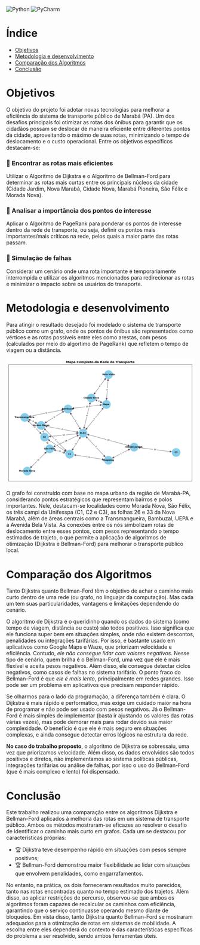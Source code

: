 ![Python](https://img.shields.io/badge/python-3670A0?style=for-the-badge&logo=python&logoColor=ffdd54)
![PyCharm](https://img.shields.io/badge/pycharm-143?style=for-the-badge&logo=pycharm&logoColor=black&color=black&labelColor=green)

# Índice
- [Objetivos](#objetivos)
- [Metodologia e desenvolvimento](#metodologia-e-desenvolvimento)
- [Comparação dos Algoritmos](#comparação-dos-algoritmos)
- [Conclusão](#conclusão)

# Objetivos 
O objetivo do projeto foi adotar novas tecnologias para melhorar a eficiência do sistema de transporte público de Marabá (PA). Um dos desafios principais foi otimizar as rotas dos ônibus para garantir que os cidadãos possam se deslocar de maneira eficiente entre diferentes pontos da cidade, aproveitando o máximo de suas rotas, minimizando o tempo de deslocamento e o custo operacional. Entre os objetivos específicos destacam-se:

### 📌 Encontrar as rotas mais eficientes
Utilizar o Algoritmo de Dijkstra e o Algoritmo de Bellman-Ford para determinar as rotas mais curtas entre os principais núcleos da cidade (Cidade Jardim, Nova Marabá, Cidade Nova, Marabá Pioneira, São Félix e Morada Nova).

### 📌 Analisar a importância dos pontos de interesse
Aplicar o Algoritmo de PageRank para ponderar os pontos de interesse dentro da rede de transporte, ou seja, definir os pontos mais importantes/mais críticos na rede, pelos quais a maior parte das rotas passam.

### 📌 Simulação de falhas
Considerar um cenário onde uma rota importante é temporariamente interrompida e utilizar os algoritmos mencionados para redirecionar as rotas e minimizar o impacto sobre os usuários do transporte.

# Metodologia e desenvolvimento 
Para atingir o resultado desejado foi modelado o sistema de transporte público como um grafo, onde os pontos de ônibus são representados como vértices e as rotas possíveis entre eles como arestas, com pesos (calculados por meio do algortimo de PageRank) que refletem o tempo de viagem ou a distância.

![Grafo Gerado](grafo_transporte_maraba.png)

O grafo foi construído com base no mapa urbano da região de Marabá-PA, considerando pontos estratégicos que representam bairros e polos importantes. Nele, destacam-se localidades como Morada Nova, São Félix, os três campi da Unifesspa (C1, C2 e C3), as folhas 26 e 33 da Nova Marabá, além de áreas centrais como a Transmangueira, Bambuzal, UEPA e a Avenida Bela Vista. As conexões entre os nós simbolizam rotas de deslocamento entre esses pontos, com pesos representando o tempo estimados de trajeto, o que permite a aplicação de algoritmos de otimização (Dijkstra e Bellman-Ford) para melhorar o transporte público local.

# Comparação dos Algoritmos
Tanto Dijkstra quanto Bellman-Ford têm o objetivo de achar o caminho mais curto dentro de uma rede (ou grafo, no linguajar da computação). Mas cada um tem suas particularidades, vantagens e limitações dependendo do cenário.

O algoritmo de Dijkstra é o queridinho quando os dados do sistema (como tempo de viagem, distância ou custo) são todos positivos. Isso significa que ele funciona super bem em situações simples, onde não existem descontos, penalidades ou integrações tarifárias. Por isso, é bastante usado em aplicativos como Google Maps e Waze, que priorizam velocidade e eficiência. Contudo, *ele não consegue lidar com valores negativos*. Nesse tipo de cenário, quem brilha é o Bellman-Ford, uma vez que ele é mais flexível e aceita pesos negativos. Além disso, ele consegue detectar ciclos negativos, como casos de falhas no sistema tarifário. O ponto fraco do Bellman-Ford é que *ele é mais lento*, principalmente em redes grandes. Isso pode ser um problema em aplicativos que precisam responder rápido.

Se olharmos para o lado da programação, a diferença também é clara. O Dijkstra é mais rápido e performático, mas exige um cuidado maior na hora de programar e não pode ser
usado com pesos negativos. Já o Bellman-Ford é mais simples de implementar (basta ir ajustando os valores das rotas várias vezes), mas pode demorar mais para rodar devido sua maior complexidade. O benefício é que ele é mais seguro em situações complexas, e ainda consegue detectar erros lógicos na estrutura da rede.

**No caso do trabalho proposto**, o algoritmo de Dijkstra se sobressaiu, uma vez que priorizamos velocidade. Além disso, os dados envolvidos são todos positivos e diretos, não implementamos ao sistema políticas públicas, integrações tarifárias ou análise de falhas, por isso o uso do Bellman-Ford (que é mais complexo e lento) foi dispensado.

# Conclusão
Este trabalho realizou uma comparação entre os algoritmos Dijkstra e Bellman-Ford aplicados à melhoria das rotas em um sistema de transporte público. Ambos os métodos mostraram-se eficazes ao resolver o desafio de identificar o caminho mais curto em grafos. Cada um se destacou por características próprias: 

- 🏆 Dijkstra teve desempenho rápido em situações com pesos sempre positivos;
- 🏆 Bellman-Ford demonstrou maior flexibilidade ao lidar com situações que envolvem penalidades, como engarrafamentos.

No entanto, na prática, os dois forneceram resultados muito parecidos, tanto nas rotas encontradas quanto no tempo estimado dos trajetos. Além disso, ao aplicar restrições de percurso, observou-se que ambos os algoritmos foram capazes de recalcular os caminhos com eficiência, garantindo que o serviço continuasse operando mesmo diante de bloqueios. Em vista disso, tanto Dijkstra quanto Bellman-Ford se mostraram adequados para a otimização de rotas em sistemas de mobilidade. A escolha entre eles dependerá do contexto e das características específicas do problema a ser resolvido, sendo ambos ferramentas úteis.
